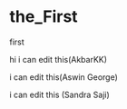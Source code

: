 # the_First
first

hi i can edit this(AkbarKK)

i can edit this(Aswin George)

i can edit this (Sandra Saji)
